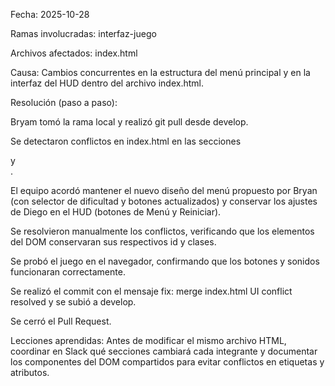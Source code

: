 Fecha: 2025-10-28

Ramas involucradas: interfaz-juego

Archivos afectados: index.html

Causa: Cambios concurrentes en la estructura del menú principal y en la interfaz del HUD dentro del archivo index.html.

Resolución (paso a paso):

Bryam tomó la rama local y realizó git pull desde develop.

Se detectaron conflictos en index.html en las secciones <div id="menu"> y <div id="hud">.

El equipo acordó mantener el nuevo diseño del menú propuesto por Bryan (con selector de dificultad y botones actualizados) y conservar los ajustes de Diego en el HUD (botones de Menú y Reiniciar).

Se resolvieron manualmente los conflictos, verificando que los elementos del DOM conservaran sus respectivos id y clases.

Se probó el juego en el navegador, confirmando que los botones y sonidos funcionaran correctamente.

Se realizó el commit con el mensaje fix: merge index.html UI conflict resolved y se subió a develop.

Se cerró el Pull Request.

Lecciones aprendidas: Antes de modificar el mismo archivo HTML, coordinar en Slack qué secciones cambiará cada integrante y documentar los componentes del DOM compartidos para evitar conflictos en etiquetas y atributos.